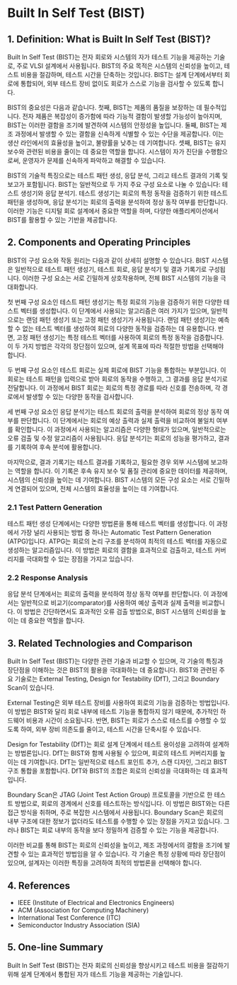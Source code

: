 # Built In Self Test (BIST)

## 1. Definition: What is **Built In Self Test (BIST)**?
Built In Self Test (BIST)는 전자 회로와 시스템의 자가 테스트 기능을 제공하는 기술로, 주로 VLSI 설계에서 사용됩니다. BIST의 주요 목적은 시스템의 신뢰성을 높이고, 테스트 비용을 절감하며, 테스트 시간을 단축하는 것입니다. BIST는 설계 단계에서부터 회로에 통합되어, 외부 테스트 장비 없이도 회로가 스스로 기능을 검사할 수 있도록 합니다. 

BIST의 중요성은 다음과 같습니다. 첫째, BIST는 제품의 품질을 보장하는 데 필수적입니다. 전자 제품은 복잡성이 증가함에 따라 기능적 결함이 발생할 가능성이 높아지며, BIST는 이러한 결함을 조기에 발견하여 시스템의 안정성을 높입니다. 둘째, BIST는 제조 과정에서 발생할 수 있는 결함을 신속하게 식별할 수 있는 수단을 제공합니다. 이는 생산 라인에서의 효율성을 높이고, 불량률을 낮추는 데 기여합니다. 셋째, BIST는 유지 보수와 관련된 비용을 줄이는 데 중요한 역할을 합니다. 시스템이 자가 진단을 수행함으로써, 운영자가 문제를 신속하게 파악하고 해결할 수 있습니다.

BIST의 기술적 특징으로는 테스트 패턴 생성, 응답 분석, 그리고 테스트 결과의 기록 및 보고가 포함됩니다. BIST는 일반적으로 두 가지 주요 구성 요소로 나눌 수 있습니다: 테스트 생성기와 응답 분석기. 테스트 생성기는 회로의 특정 동작을 검증하기 위한 테스트 패턴을 생성하며, 응답 분석기는 회로의 출력을 분석하여 정상 동작 여부를 판단합니다. 이러한 기능은 디지털 회로 설계에서 중요한 역할을 하며, 다양한 애플리케이션에서 BIST를 활용할 수 있는 기반을 제공합니다.

## 2. Components and Operating Principles
BIST의 구성 요소와 작동 원리는 다음과 같이 상세히 설명할 수 있습니다. BIST 시스템은 일반적으로 테스트 패턴 생성기, 테스트 회로, 응답 분석기 및 결과 기록기로 구성됩니다. 이러한 구성 요소는 서로 긴밀하게 상호작용하며, 전체 BIST 시스템의 기능을 극대화합니다.

첫 번째 구성 요소인 테스트 패턴 생성기는 특정 회로의 기능을 검증하기 위한 다양한 테스트 벡터를 생성합니다. 이 단계에서 사용되는 알고리즘은 여러 가지가 있으며, 일반적으로는 랜덤 패턴 생성기 또는 고정 패턴 생성기가 사용됩니다. 랜덤 패턴 생성기는 예측할 수 없는 테스트 벡터를 생성하여 회로의 다양한 동작을 검증하는 데 유용합니다. 반면, 고정 패턴 생성기는 특정 테스트 벡터를 사용하여 회로의 특정 동작을 검증합니다. 이 두 가지 방법은 각각의 장단점이 있으며, 설계 목표에 따라 적절한 방법을 선택해야 합니다.

두 번째 구성 요소인 테스트 회로는 실제 회로에 BIST 기능을 통합하는 부분입니다. 이 회로는 테스트 패턴을 입력으로 받아 회로의 동작을 수행하고, 그 결과를 응답 분석기로 전달합니다. 이 과정에서 BIST 회로는 회로의 특정 경로를 따라 신호를 전송하며, 각 경로에서 발생할 수 있는 다양한 동작을 검사합니다. 

세 번째 구성 요소인 응답 분석기는 테스트 회로의 출력을 분석하여 회로의 정상 동작 여부를 판단합니다. 이 단계에서는 회로의 예상 출력과 실제 출력을 비교하여 불일치 여부를 확인합니다. 이 과정에서 사용되는 알고리즘은 다양한 형태가 있으며, 일반적으로는 오류 검출 및 수정 알고리즘이 사용됩니다. 응답 분석기는 회로의 성능을 평가하고, 결과를 기록하여 후속 분석에 활용합니다.

마지막으로, 결과 기록기는 테스트 결과를 기록하고, 필요한 경우 외부 시스템에 보고하는 역할을 합니다. 이 기록은 후속 유지 보수 및 품질 관리에 중요한 데이터를 제공하며, 시스템의 신뢰성을 높이는 데 기여합니다. BIST 시스템의 모든 구성 요소는 서로 긴밀하게 연결되어 있으며, 전체 시스템의 효율성을 높이는 데 기여합니다.

### 2.1 Test Pattern Generation
테스트 패턴 생성 단계에서는 다양한 방법론을 통해 테스트 벡터를 생성합니다. 이 과정에서 가장 널리 사용되는 방법 중 하나는 Automatic Test Pattern Generation (ATPG)입니다. ATPG는 회로의 논리 구조를 분석하여 최적의 테스트 벡터를 자동으로 생성하는 알고리즘입니다. 이 방법은 회로의 결함을 효과적으로 검출하고, 테스트 커버리지를 극대화할 수 있는 장점을 가지고 있습니다.

### 2.2 Response Analysis
응답 분석 단계에서는 회로의 출력을 분석하여 정상 동작 여부를 판단합니다. 이 과정에서는 일반적으로 비교기(comparator)를 사용하여 예상 출력과 실제 출력을 비교합니다. 이 방법은 간단하면서도 효과적인 오류 검출 방법으로, BIST 시스템의 신뢰성을 높이는 데 중요한 역할을 합니다.

## 3. Related Technologies and Comparison
Built In Self Test (BIST)는 다양한 관련 기술과 비교할 수 있으며, 각 기술의 특징과 장단점을 이해하는 것은 BIST의 활용을 극대화하는 데 중요합니다. BIST와 관련된 주요 기술로는 External Testing, Design for Testability (DfT), 그리고 Boundary Scan이 있습니다.

External Testing은 외부 테스트 장비를 사용하여 회로의 기능을 검증하는 방법입니다. 이 방법은 BIST와 달리 회로 내부에 테스트 기능을 통합하지 않기 때문에, 추가적인 하드웨어 비용과 시간이 소요됩니다. 반면, BIST는 회로가 스스로 테스트를 수행할 수 있도록 하여, 외부 장비 의존도를 줄이고, 테스트 시간을 단축시킬 수 있습니다.

Design for Testability (DfT)는 회로 설계 단계에서 테스트 용이성을 고려하여 설계하는 방법론입니다. DfT는 BIST와 함께 사용될 수 있으며, 회로의 테스트 커버리지를 높이는 데 기여합니다. DfT는 일반적으로 테스트 포인트 추가, 스캔 디자인, 그리고 BIST 구조 통합을 포함합니다. DfT와 BIST의 조합은 회로의 신뢰성을 극대화하는 데 효과적입니다.

Boundary Scan은 JTAG (Joint Test Action Group) 프로토콜을 기반으로 한 테스트 방법으로, 회로의 경계에서 신호를 테스트하는 방식입니다. 이 방법은 BIST와는 다른 접근 방식을 취하며, 주로 복잡한 시스템에서 사용됩니다. Boundary Scan은 회로의 내부 구조에 대한 정보가 없더라도 테스트를 수행할 수 있는 장점을 가지고 있습니다. 그러나 BIST는 회로 내부의 동작을 보다 정밀하게 검증할 수 있는 기능을 제공합니다.

이러한 비교를 통해 BIST는 회로의 신뢰성을 높이고, 제조 과정에서의 결함을 조기에 발견할 수 있는 효과적인 방법임을 알 수 있습니다. 각 기술은 특정 상황에 따라 장단점이 있으며, 설계자는 이러한 특징을 고려하여 최적의 방법론을 선택해야 합니다.

## 4. References
- IEEE (Institute of Electrical and Electronics Engineers)
- ACM (Association for Computing Machinery)
- International Test Conference (ITC)
- Semiconductor Industry Association (SIA)

## 5. One-line Summary
Built In Self Test (BIST)는 전자 회로의 신뢰성을 향상시키고 테스트 비용을 절감하기 위해 설계 단계에서 통합된 자가 테스트 기능을 제공하는 기술입니다.